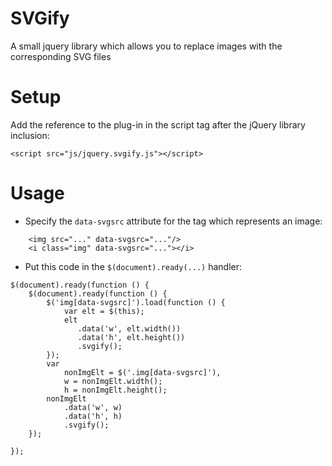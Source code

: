 SVGify
======

A small jquery library which allows you to replace images with the corresponding SVG files

Setup
======

Add the reference to the plug-in in the script tag after the jQuery library inclusion:

`<script src="js/jquery.svgify.js"></script>`

Usage
======

* Specify the `data-svgsrc` attribute for the tag which represents an image:

```
    <img src="..." data-svgsrc="..."/>
    <i class="img" data-svgsrc="..."></i>
```
* Put this code in the `$(document).ready(...)` handler:

```
$(document).ready(function () {
	$(document).ready(function () {
		$('img[data-svgsrc]').load(function () {
			var elt = $(this);
			elt
			   .data('w', elt.width())
			   .data('h', elt.height())
			   .svgify();
		});
		var 
			nonImgElt = $('.img[data-svgsrc]'),
			w = nonImgElt.width();
			h = nonImgElt.height();
		nonImgElt
			.data('w', w)
			.data('h', h)
			.svgify();
	});

});
```

